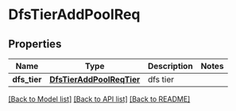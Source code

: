 # DfsTierAddPoolReq

## Properties
Name | Type | Description | Notes
------------ | ------------- | ------------- | -------------
**dfs_tier** | [**DfsTierAddPoolReqTier**](DfsTierAddPoolReqTier.md) | dfs tier | 

[[Back to Model list]](../README.md#documentation-for-models) [[Back to API list]](../README.md#documentation-for-api-endpoints) [[Back to README]](../README.md)


